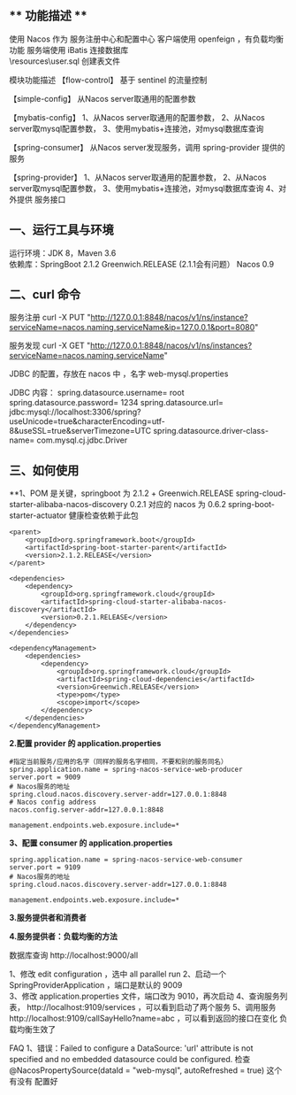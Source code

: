 ﻿##  ** 功能描述  **
使用 Nacos 作为 服务注册中心和配置中心 
客户端使用 openfeign ，有负载均衡功能 
服务端使用 iBatis 连接数据库   
\resources\user.sql 创建表文件 

模块功能描述 
【flow-control】 
 基于 sentinel 的流量控制 

【simple-config】 
 从Nacos server取通用的配置参数 

【mybatis-config】
1、从Nacos server取通用的配置参数，
2、从Nacos server取mysql配置参数，
3、使用mybatis+连接池，对mysql数据库查询 

【spring-consumer】 
 从Nacos server发现服务，调用 spring-provider 提供的服务 
 
【spring-provider】 
 1、从Nacos server取通用的配置参数，
 2、从Nacos server取mysql配置参数，
 3、使用mybatis+连接池，对mysql数据库查询 
 4、对外提供 服务接口 

## **一、运行工具与环境**

运行环境：JDK 8，Maven 3.6  
依赖库：SpringBoot 2.1.2  Greenwich.RELEASE (2.1.1会有问题） Nacos 0.9 

## 二、curl 命令 

服务注册
curl -X PUT "http://127.0.0.1:8848/nacos/v1/ns/instance?serviceName=nacos.naming.serviceName&ip=127.0.0.1&port=8080"

服务发现
curl -X GET "http://127.0.0.1:8848/nacos/v1/ns/instances?serviceName=nacos.naming.serviceName"

JDBC 的配置，存放在 nacos 中 ，名字 web-mysql.properties 

JDBC 内容：
spring.datasource.username= root
spring.datasource.password= 1234
spring.datasource.url= jdbc:mysql://localhost:3306/spring?useUnicode=true&characterEncoding=utf-8&useSSL=true&serverTimezone=UTC
spring.datasource.driver-class-name= com.mysql.cj.jdbc.Driver

## **三、如何使用**

**1、POM <dependencyManagement> 是关键，springboot 为 
    2.1.2  + Greenwich.RELEASE 
    spring-cloud-starter-alibaba-nacos-discovery 0.2.1 对应的 nacos 为 0.6.2 
    spring-boot-starter-actuator   健康检查依赖于此包 
    
    <parent>
        <groupId>org.springframework.boot</groupId>
        <artifactId>spring-boot-starter-parent</artifactId>
        <version>2.1.2.RELEASE</version>
    </parent>
    
    <dependencies>
        <dependency>
            <groupId>org.springframework.cloud</groupId>
            <artifactId>spring-cloud-starter-alibaba-nacos-discovery</artifactId>
            <version>0.2.1.RELEASE</version>
        </dependency>
    </dependencies>
   
    <dependencyManagement>
        <dependencies>
            <dependency>
                <groupId>org.springframework.cloud</groupId>
                <artifactId>spring-cloud-dependencies</artifactId>
                <version>Greenwich.RELEASE</version>
                <type>pom</type>
                <scope>import</scope>
            </dependency>
        </dependencies>
    </dependencyManagement> 
 
**2.配置 provider 的 application.properties**

```
#指定当前服务/应用的名字（同样的服务名字相同，不要和别的服务同名）
spring.application.name = spring-nacos-service-web-producer
server.port = 9009
# Nacos服务的地址
spring.cloud.nacos.discovery.server-addr=127.0.0.1:8848
# Nacos config address
nacos.config.server-addr=127.0.0.1:8848

management.endpoints.web.exposure.include=*
```

**3、配置 consumer 的 application.properties**

``` 
spring.application.name = spring-nacos-service-web-consumer
server.port = 9109
# Nacos服务的地址
spring.cloud.nacos.discovery.server-addr=127.0.0.1:8848

management.endpoints.web.exposure.include=*

```

**3.服务提供者和消费者**


**4.服务提供者：负载均衡的方法**

数据库查询 
http://localhost:9000/all

1、修改 edit configuration ，选中 all parallel run 
2、启动一个 SpringProviderApplication ，端口是默认的  9009  
3、修改 application.properties 文件，端口改为 9010，再次启动
4、查询服务列表， http://localhost:9109/services ，可以看到启动了两个服务 
5、调用服务 http://localhost:9109/callSayHello?name=abc ，可以看到返回的接口在变化 
   负载均衡生效了   
 
 
FAQ 
1、错误：Failed to configure a DataSource: 'url' attribute is not specified and no 
   embedded datasource could be configured.
   检查  @NacosPropertySource(dataId = "web-mysql", autoRefreshed = true) 这个有没有
   配置好 
   
   